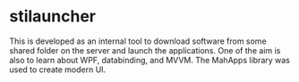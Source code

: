 # stilauncher
This is developed as an internal tool to download software from some shared folder on the server and launch the applications.
One of the aim is also to learn about WPF, databinding, and MVVM.  The MahApps library was used to create modern UI.
